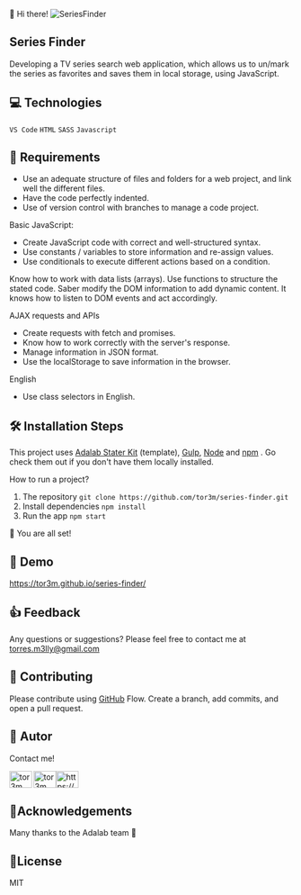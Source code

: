 👋 Hi there!
![SeriesFinder](https://user-images.githubusercontent.com/81690198/142517094-8f8964c0-64c8-43c2-b890-3f893c8abb6e.png)

##  Series Finder
Developing a TV series search web application, which allows us to un/mark the series as favorites and saves them in local storage, using JavaScript.

## 💻 Technologies
 ``VS Code``
 ``HTML``
 ``SASS``
 ``Javascript``


## 🧐 Requirements

- Use an adequate structure of files and folders for a web project, and link well the
different files.
- Have the code perfectly indented.
- Use of version control with branches to manage a code project.

Basic JavaScript:
- Create JavaScript code with correct and well-structured syntax.
- Use constants / variables to store information and re-assign values.
- Use conditionals to execute different actions based on a condition.

Know how to work with data lists (arrays).
Use functions to structure the stated code.
Saber modify the DOM information to add dynamic content.
It knows how to listen to DOM events and act accordingly.

AJAX requests and APIs
- Create requests with fetch and promises.
- Know how to work correctly with the server's response.
- Manage information in JSON format.
- Use the localStorage to save information in the browser.

English
- Use class selectors in English.

## 🛠️ Installation Steps 

This project uses [Adalab Stater Kit](https://github.com/Adalab/adalab-web-starter-kit) (template), [Gulp](https://gulpjs.com/), [Node](https://nodejs.org/es/)  and [npm](https://www.npmjs.com/) . Go check them out if you don't have them locally installed.

How to run a project? 

  1.	The repository
      `git clone https://github.com/tor3m/series-finder.git`
  2.	Install dependencies
    `npm install`
  3.	Run the app
     `npm start`

🌟 You are all set!

## 🚀 Demo 

  https://tor3m.github.io/series-finder/

## 👍 Feedback
Any questions or suggestions? Please feel free to contact me at torres.m3lly@gmail.com 

## 🍰 Contributing
Please contribute using [GitHub](https://docs.github.com/en/get-started/quickstart/github-flow) Flow. Create a branch, add commits, and open a pull request.


## 🦸 Autor 
Contact me!

<p><a href="https://github.com/tor3m" target="blank"><img align="left" src=https://user-images.githubusercontent.com/81690198/142497840-2dc56a9d-1648-42bc-a091-9a8a66bce02f.jpeg alt="tor3m" height="30" width="40" /></a><a href="https://twitter.com/maribeltm" target="blank"><img align="center" src="https://raw.githubusercontent.com/rahuldkjain/github-profile-readme-generator/master/src/images/icons/Social/twitter.svg" alt="tor3m" height="30" width="40" /></a><a href="https://www.linkedin.com/in/tor3m/ target="blank"><img align="center" src="https://raw.githubusercontent.com/rahuldkjain/github-profile-readme-generator/master/src/images/icons/Social/linked-in-alt.svg" alt="https://www.linkedin.com/in/tor3m/" height="30" width="40" /></a></p>


## 🤝Acknowledgements 

Many thanks to the Adalab team 💞

## 📝License 

MIT
